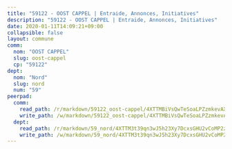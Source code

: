 ```yaml
---
title: "59122 - OOST CAPPEL | Entraide, Annonces, Initiatives"
description: "59122 - OOST CAPPEL | Entraide, Annonces, Initiatives"
date: 2020-01-11T14:09:21+09:00
collapsible: false
layout: commune
comm:
  nom: "OOST CAPPEL"
  slug: oost-cappel
  cp: "59122"
dept:
  nom: "Nord"
  slug: nord
  num: "59"
peerpad:
  comm:
    read_path: /r/markdown/59122_oost-cappel/4XTTMBiVsQwTeSoaLPZzmkevAX4aTGmajZ9PMa6hmYEQRoV5z
    write_path: /w/markdown/59122_oost-cappel/4XTTMBiVsQwTeSoaLPZzmkevAX4aTGmajZ9PMa6hmYEQRoV5z-K3TgUbhgqmrXCWQciZALZK1nAs2tDTZCY67RYRcwhFeeEMZ6y498LaQM98wzT1ZpdbKeqqMXTY4JW93K8ELFZRdebnBtbzD5D2HhzXTWstLYdVL3JKhALoMbx4BNyA9tEDUSYCjA
  dept:
    read_path: /r/markdown/59_nord/4XTTM3t39qn3wJ5h23Xy7DcxsGHU2vCoMP2z3iS4TUn3TrtdJ
    write_path: /w/markdown/59_nord/4XTTM3t39qn3wJ5h23Xy7DcxsGHU2vCoMP2z3iS4TUn3TrtdJ-K3TgTuZGkuZqXfr6fpmH7pGsMT6ndvZQMyRDze5QBt7XScLWHoBi246kLoDKpTH2Yo4f3AFSSJqGc2ozvNww7qPLqsDjpvahxCbQ6F5znbfjp6kVgaDcTYc9LyhwSfYuCevnvZUQ
---
```


